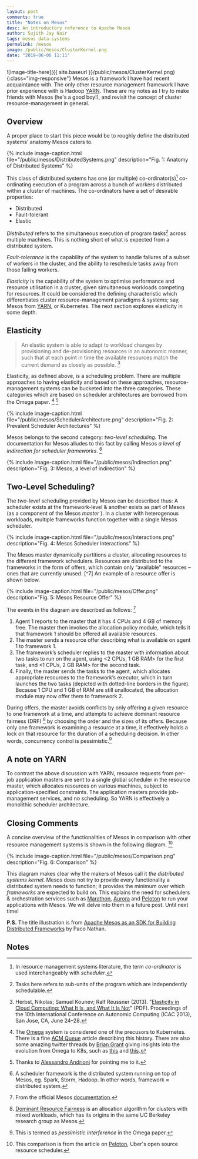 ```yaml
---
layout: post
comments: true
title: "Notes on Mesos"
desc: An introductory reference to Apache Mesos
author: Sujith Jay Nair
tags: mesos data-systems
permalink: /mesos
image: /public/mesos/ClusterKernel.png
date: "2019-06-06 11:11"
---
```

![image-title-here]({{ site.baseurl }}/public/mesos/ClusterKernel.png){:class="img-responsive"}
Mesos is a framework I have had recent acquaintance with. The only other resource management framework I have prior experience with is Hadoop [YARN]((/spark/with-yarn)). These are my notes as I try to make friends with Mesos (he's a good boy!), and revisit the concept of cluster resource-management in general.

<!--break-->
## Overview
A proper place to start this piece would be to roughly define the distributed systems' anatomy Mesos caters to.

{% include image-caption.html file="/public/mesos/DistributedSystems.png" description="Fig. 1: Anatomy of Distributed Systems" %}

This class of distributed systems has one (or multiple) co-ordinator(s)[^1] co-ordinating execution of a program across a bunch of workers distributed within a cluster of machines. The co-ordinators have a set of desirable properties:
- Distributed
- Fault-tolerant
- Elastic

*Distributed* refers to the simultaneous execution of program tasks[^2] across multiple machines. This is nothing short of what is expected from a distributed system.

*Fault-tolerance* is the capability of the system to handle failures of a subset of workers in the cluster, and the ability to reschedule tasks away from those failing workers.

*Elasticity* is the capability of the system to optimise performance and resource utilisation in a cluster, given simultaneous workloads competing for resources. It could be considered the defining characteristic which differentiates cluster resource-management paradigms & systems; say, Mesos from [YARN]((/spark/with-yarn)), or Kubernetes. The next section explores elasticity in some depth.

## Elasticity
> An elastic system is able to adapt to workload changes by provisioning and de-provisioning resources in an autonomic manner, such that at each point in time the available resources match the current demand as closely as possible. [^3]

Elasticity, as defined above, is a scheduling problem. There are multiple approaches to having elasticity and based on these approaches, resource-management systems can be bucketed into the three categories. These categories which are based on scheduler architectures are borrowed from the Omega paper. [^4] [^5]

{% include image-caption.html file="/public/mesos/SchedulerArchitecture.png" description="Fig. 2: Prevalent Scheduler Architectures" %}

Mesos belongs to the second category: *two-level scheduling*. The documentation for Mesos alludes to this fact by calling Mesos *a level of indirection for scheduler frameworks*. [^6]

{% include image-caption.html file="/public/mesos/Indirection.png" description="Fig. 3: Mesos, a level of indirection" %}

## Two-Level Scheduling?
The *two-level* scheduling provided by Mesos can be described thus: A scheduler exists at the framework-level & another exists as part of Mesos (as a component of the Mesos *master* ). In a cluster with heterogenous workloads, multiple frameworks function together with a single Mesos scheduler.

{% include image-caption.html file="/public/mesos/Interactions.png" description="Fig. 4: Mesos Scheduler Interactions" %}
<div></div>
The Mesos master dynamically partitions a cluster, allocating resources to the different framework schedulers. Resources are distributed to the frameworks in the form of offers, which contain only “available” resources – ones that are currently unused. [^7] An example of a resource offer is shown below.

{% include image-caption.html file="/public/mesos/Offer.png" description="Fig. 5: Mesos Resource Offer" %}


The events in the diagram are described as follows: [^8]
1. Agent 1 reports to the master that it has 4 CPUs and 4 GB of memory free. The master then invokes the allocation policy module, which tells it that framework 1 should be offered all available resources.
2. The master sends a resource offer describing what is available on agent 1 to framework 1.
3. The framework’s scheduler replies to the master with information about two tasks to run on the agent, using <2 CPUs, 1 GB RAM> for the first task, and <1 CPUs, 2 GB RAM> for the second task.
4. Finally, the master sends the tasks to the agent, which allocates appropriate resources to the framework’s executor, which in turn launches the two tasks (depicted with dotted-line borders in the figure). Because 1 CPU and 1 GB of RAM are still unallocated, the allocation module may now offer them to framework 2.


During offers, the master avoids conflicts by only offering a given resource to one framework at a time, and attempts to achieve dominant resource fairness (DRF) [^9] by choosing the order and the sizes of its offers. Because only one framework is examining a resource at a time, it effectively holds a lock on that resource for the duration of a scheduling decision. In other words, concurrency control is pessimistic.[^10]

## A note on YARN
To contrast the above discussion with YARN, resource requests from per-job application masters are sent to a single global scheduler in the resource master, which allocates resources on various machines, subject to application-specified constraints. The application masters provide job-management services, and no scheduling. So YARN is effectively a monolithic scheduler architecture.

## Closing Comments
A concise overview of the functionalities of Mesos in comparison with other resource management systems is shown in the following diagram. [^11]

{% include image-caption.html file="/public/mesos/Comparison.png" description="Fig. 6: Comparison" %}

This diagram makes clear why the makers of Mesos call it *the distributed systems kernel*. Mesos does not try to provide every functionality a distributed system needs to function; it provides the minimum over which *frameworks* are expected to build on. This explains the need for schedulers & orchestration services such as [Marathon](https://mesosphere.github.io/marathon/), [Aurora](http://aurora.apache.org/) and [Peloton](https://eng.uber.com/peloton/) to run your applications with Mesos. We will delve into them in a future post. Until next time!

**P.S.** The title illustration is from [Apache Mesos as an SDK for Building Distributed Frameworks](https://www.slideshare.net/pacoid/strata-sc-2014-apache-mesos-as-an-sdk-for-building-distributed-frameworks/25) by Paco Nathan.

## Notes
[^1]: In resource management systems literature, the term *co-ordinator* is used interchangeably with *scheduler*.
[^2]: Tasks here refers to sub-units of the program which are independently schedulable.
[^3]:  Herbst, Nikolas; Samuel Kounev; Ralf Reussner (2013). "[Elasticity in Cloud Computing: What It Is, and What It Is Not](https://sdqweb.ipd.kit.edu/publications/pdfs/HeKoRe2013-ICAC-Elasticity.pdf)" (PDF). Proceedings of the 10th International Conference on Autonomic Computing (ICAC 2013), San Jose, CA, June 24–28.
[^4]: The [Omega](https://static.googleusercontent.com/media/research.google.com/en//pubs/archive/41684.pdf) system is considered one of the precusors to Kubernetes. There is a fine [ACM Queue](https://queue.acm.org/detail.cfm?id=2898444) article describing this history. There are also some amazing twitter threads by [Brian Grant](https://twitter.com/bgrant0607) giving insights into the evolution from Omega to K8s, such as [this](https://twitter.com/bgrant0607/status/1102292629465661440) and [this](https://twitter.com/bgrant0607/status/1111469578603778048).
[^5]: Thanks to [Alessandro Andrioni](https://twitter.com/metamatema) for pointing me to it.
[^6]: A scheduler framework is the distributed system running on top of Mesos, eg. Spark, Storm, Hadoop. In other words, framework &asymp; distributed system.
[^7]: This is referred to as *choice of resources* in the Omega paper.
[^8]: From the official Mesos [documentation](http://mesos.apache.org/documentation/latest/architecture/).
[^9]: [Dominant Resource Fairness](https://cs.stanford.edu/~matei/papers/2011/nsdi_drf.pdf) is an allocation algorithm for clusters with mixed workloads, which has its origins in the same UC Berkeley research group as Mesos.
[^10]: This is termed as *pessimistic interference* in the Omega paper.
[^11]: This comparison is from the article on [Peloton](https://eng.uber.com/peloton/), Uber's open source resource scheduler.
